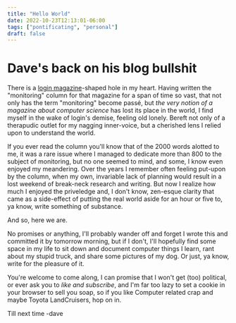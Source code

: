 ```yaml
---
title: "Hello World"
date: 2022-10-23T12:13:01-06:00
tags: ["pontificating", "personal"]
draft: false
---
```


# Dave's back on his blog bullshit
There is a [login magazine](https://www.usenix.org/publications/login)-shaped hole in my heart.  Having written the "monitoring" column for that magazine for a span of time so vast, that not only has the term "monitoring" become passé, but _the very notion of a magazine about computer science_ has lost its place in the world, I find myself in the wake of login's demise, feeling old lonely. Bereft not only of a therapudic outlet for my nagging inner-voice, but a cherished lens I relied upon to understand the world.

If you ever read the column you'll know that of the 2000 words alotted to me, it was a rare issue where I managed to dedicate more than 800 to the subject of monitoring, but no one seemed to mind, and some, I know even enjoyed my meandering. Over the years I remember often feeling put-upon by the column, when my own, invariable lack of planning would result in a lost weekend of break-neck research and writing. But now I realize how much I enjoyed the priveledge and, I don't know, zen-esque clarity that came as a side-effect of putting the real world aside for an hour or five to, ya know, write something of substance.

And so, here we are.

No promises or anything, I'll probably wander off and forget I wrote this and committed it by tomorrow morning, but if I don't, I'll hopefully find some space in my life to sit down and document computer things I learn, rant about my stupid truck, and share some pictures of my dog. Or just, ya know, write for the pleasure of it.

You're welcome to come along, I can promise that I won't get (too) political, or ever ask you to _like and subscribe_, and I'm far too lazy to set a cookie in your browser to sell you soap, so if you like Computer related crap and maybe Toyota LandCruisers, hop on in.

Till next time
-dave
